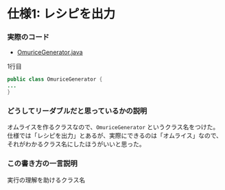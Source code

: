 # 仕様1: レシピを出力

### 実際のコード
* [OmuriceGenerator.java](https://github.com/gmcgsokdeuvmt/gmcgsokdeuvmt-readable-code-tsukuba/java/OmuriceGenerator.java#L1)

1行目
```java
public class OmuriceGenerator {
...
}
```

### どうしてリーダブルだと思っているかの説明

オムライスを作るクラスなので、```OmuriceGenerator``` というクラス名をつけた。仕様では「レシピを出力」とあるが、実際にできるのは「オムライス」なので、それがわかるクラス名にしたほうがいいと思った。

### この書き方の一言説明

実行の理解を助けるクラス名
